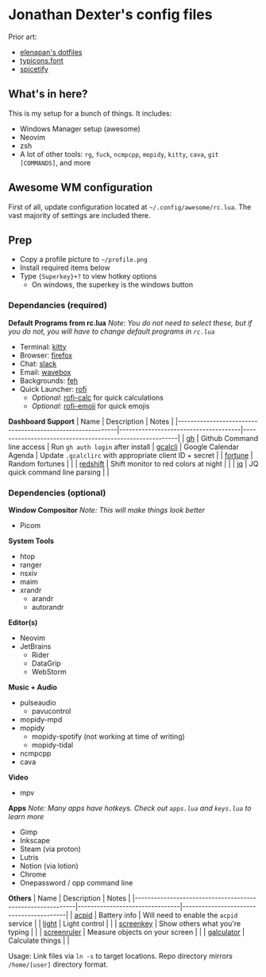 # Jonathan Dexter's config files

Prior art:
* [elenapan's dotfiles](https://github.com/elenapan/dotfiles)
* [typicons.font](https://github.com/stephenhutchings/typicons.font)
* [spicetify](https://github.com/khanhas/spicetify-cli)

## What's in here?

This is my setup for a bunch of things. It includes:
* Windows Manager setup (awesome)
* Neovim
* zsh
* A lot of other tools: `rg`, `fuck`, `ncmpcpp`, `mopidy`, `kitty`, `cava`, `git [COMMANDS]`, and more

## Awesome WM configuration

First of all, update configuration located at `~/.config/awesome/rc.lua`. The vast majority of settings are included there.

## Prep

* Copy a profile picture to `~/profile.png`
* Install required items below
* Type `{Superkey}+?` to view hotkey options
  * On windows, the superkey is the windows button

### Dependancies (required)

**Default Programs from rc.lua**
*Note: You do not need to select these, but if you do not, you will have to change default programs in `rc.lua`*
* Terminal: [kitty](https://sw.kovidgoyal.net/kitty/)
* Browser: [firefox](https://firefox.com)
* Chat: [slack](https://slack.com)
* Email: [wavebox](https://wavebox.io)
* Backgrounds: [feh](https://wiki.archlinux.org/title/Feh)
* Quick Launcher: [rofi](https://github.com/davatorium/rofi)
  * *Optional*: [rofi-calc]() for quick calculations
  * *Optional*: [rofi-emoji]() for quick emojis

**Dashboard Support**
| Name                                                      | Description                          | Notes                                                   |
|-----------------------------------------------------------|--------------------------------------|---------------------------------------------------------|
| [gh](https://cli.github.com/)                             | Github Command line access           | Run `gh auth login` after install
| [gcalcli](https://github.com/insanum/gcalcli)             | Google Calendar Agenda               | Update `.gcalclirc` with appropriate client ID + secret |
| [fortune](http://www.linux-commands-examples.com/fortune) | Random fortunes                      |                                                         |
| [redshift](https://wiki.archlinux.org/title/Redshift)     | Shift monitor to red colors at night |                                                         |
| [jq](https://stedolan.github.io/jq/)                      | JQ quick command line parsing        |                                                         |


### Dependencies (optional)

**Window Compositor**
*Note: This will make things look better*
* Picom

**System Tools**
* htop
* ranger
* nsxiv
* maim
* xrandr
  * arandr
  * autorandr

**Editor(s)**
* Neovim
* JetBrains
  * Rider
  * DataGrip
  * WebStorm

**Music + Audio**
* pulseaudio
  * pavucontrol
* mopidy-mpd
* mopidy
  * mopidy-spotify (not working at time of writing)
  * mopidy-tidal
* ncmpcpp
* cava

**Video**
* mpv

**Apps**
*Note: Many apps have hotkeys. Check out `apps.lua` and `keys.lua` to learn more*
* Gimp
* Inkscape
* Steam (via proton)
* Lutris
* Notion (via lotion)
* Chrome
* Onepassword / opp command line

**Others**
| Name                                                      | Description                    | Notes                                   |
|-----------------------------------------------------------|--------------------------------|-----------------------------------------|
| [acpid](https://man.archlinux.org/man/acpi_listen.8.en)   | Battery info                   | Will need to enable the `acpid` service |
| [light](https://wiki.archlinux.org/title/Backlight#light) | Light control                  |                                         |
| [screenkey](https://gitlab.com/screenkey/screenkey)       | Show others what you're typing |                                         |
| [screenruler](TBD)       | Measure objects on your screen |                                         |
| [galculator](TBD)       | Calculate things |                                         |

Usage:
Link files via `ln -s` to target locations. Repo directory mirrors `/home/[user]` directory format.
